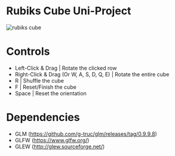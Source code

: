 # Rubiks Cube Uni-Project

![rubiks cube](https://user-images.githubusercontent.com/16962284/141873899-c32561ad-10ee-4eb6-901b-0b8d41ea8068.png)

# Controls

- Left-Click & Drag | Rotate the clicked row
- Right-Click & Drag (Or W, A, S, D, Q, E) | Rotate the entire cube
- R | Shuffle the cube
- F | Reset/Finish the cube
- Space | Reset the orientation

# Dependencies
- GLM (https://github.com/g-truc/glm/releases/tag/0.9.9.8)
- GLFW (https://www.glfw.org/)
- GLEW (http://glew.sourceforge.net/)
